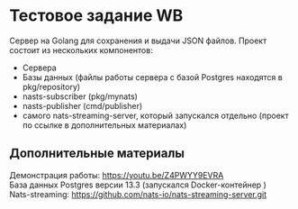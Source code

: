 # Тестовое задание WB
Сервер на Golang для сохранения и выдачи JSON файлов. 
Проект состоит из нескольких компонентов: 
- Сервера
- Базы данных (файлы работы сервера с базой Postgres находятся в pkg/repository)
- nasts-subscriber (pkg/mynats)
- nasts-publisher (cmd/publisher)
- самого nats-streaming-server, который запускался отдельно (проект по ссылке в дополнительных материалах)
## Дополнительные материалы
Демонстрация работы: https://youtu.be/Z4PWYY9EVRA  
База данных Postgres версии 13.3 (запускался Docker-контейнер )  
Nats-streaming: https://github.com/nats-io/nats-streaming-server.git  
